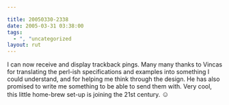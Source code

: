 ```yaml
---

title: 20050330-2338
date: 2005-03-31 03:38:00
tags:
  - ", "uncategorized
layout: rut
---
```


<p> I can now receive and display trackback pings.  Many many thanks
to Vincas for translating the perl-ish specifications and examples
into something I could understand, and for helping me think through
the design.  He has also promised to write me something to be able
to send them with.  Very cool, this little home-brew set-up is
joining the 21st century. <big>&#x263a;</big></p>

